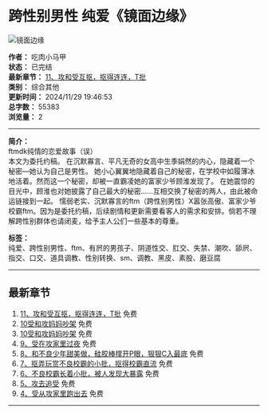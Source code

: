 # 跨性别男性 纯爱《镜面边缘》

![镜面边缘](https://example.com/img/zvga.jpg)

**作者：** 吃肉小马甲  
**状态：** 已完结  
**最新章节：** [11、攻和受互抠，抠得连连，T批](https://example.com/read_zvga/97urc.html)  
**类别：** 综合其他  
**更新时间：** 2024/11/29 19:46:53  
**总字数：** 55383  
**浏览量：** 2  

---

**简介：**  
ftmdk纯情的恋爱故事（误）  
本文为委托约稿。 在沉默寡言、平凡无奇的女高中生季娟然的内心，隐藏着一个秘密—她认为自己是男性。 她小心翼翼地隐藏着自己的秘密，在学校中如履薄冰地活着。然而这一个秘密，却被一直霸凌她的富家少爷顾淮发现了。 在她震惊的目光中，顾淮也对她披露了自己最大的秘密……互相交换了秘密的两人，由此被命运链接到一起。 懦弱老实、沉默寡言的ftm（跨性别男性）X嚣张高傲、富家少爷校霸ftm。因为是委托约稿，后续剧情和更新需要看客人的需求和安排。倘若不理解跨性别群体也请闭麦，给予主人公们一些基本的尊重。

**标签：**  
纯爱、跨性别男性、ftm、有屄的男孩子、阴道性交、肛交、失禁、潮吹、舔屄、指交、口交、道具调教、性别转换、sm、调教、黑皮、素股、磨豆腐

---

## 最新章节

1. [11、攻和受互抠，抠得连连，T批](https://example.com/read_zvga/97urc.html) 免费
2. [10受和攻妈妈吵架](https://example.com/read_zvga/97urb.html) 免费
3. [10受和攻妈妈吵架](https://example.com/read_zvga/97urw.html) 免费
4. [9、受在攻家里过夜](https://example.com/read_zvga/9zu2t.html) 免费
5. [8、和不良少年甜美做，硅胶棒撑开P眼，狠狠C入最底](https://example.com/read_zvga/9zu2s.html) 免费
6. [7、抠弄玩赏不良校霸的小批，抠得校霸直流](https://example.com/read_zvga/9zu2r.html) 免费
7. [6、不良校霸长着小批，被人发现大暴露](https://example.com/read_zvga/9zu2q.html) 免费
8. [5、攻去追受](https://example.com/read_zvga/9zu2p.html) 免费
9. [4、受从攻家里跑出去](https://example.com/read_zvga/9zu2o.html) 免费

---